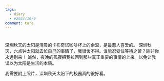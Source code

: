 ```yaml
---
tags:
  - diary
  - #2024/10/6
comment: ture
---
```

# 
深圳秋天的太阳是清晨的卡布奇诺咖啡杯上的余温，是最惹人喜爱的。
深圳秋天，六点钟太阳就去忙自己的事情了，我很舍不得。谁能忍受住等待之苦？除非你永远别来！
诚然，夜晚的孤寂把我拉回到那些真正重要的事情的上来。以免让我误以为太阳是生活的本质。

我需要附上照片，深圳秋天太阳下的校园真的很好看。